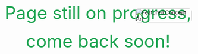 <!-- Summary Section with Navigation -->

<!-- Main Content with Anchor -->
<div><p style="font-size: 3rem;color:rgb(30, 164, 81); text-align: center; line-height: 1.6;margin-bottom:-10rem;">Page still on progress, come back soon!</p></div>
<div id="introduction" style="display: flex; align-items: flex-start; gap: 2rem; margin: 2rem 0; max-width: 1200px; margin-left: auto; margin-right: auto;">
    <img src="\imgs\projects\Loading.png" 
             alt="Featured Concept Art" 
             style="width: 100%; max-width: 500px; height: auto; border-radius: 8px; object-fit: cover; margin-left: 22rem;">
</div>